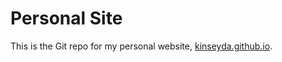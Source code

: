 # Personal Site
This is the Git repo for my personal website, [kinseyda.github.io](https://kinseyda.github.io/).